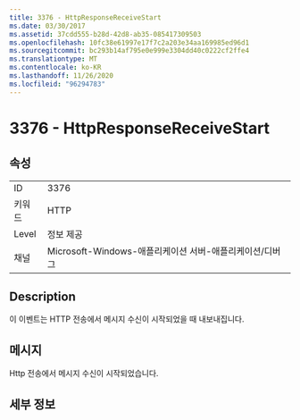 ```yaml
---
title: 3376 - HttpResponseReceiveStart
ms.date: 03/30/2017
ms.assetid: 37cdd555-b28d-42d8-ab35-085417309503
ms.openlocfilehash: 10fc38e61997e17f7c2a203e34aa169985ed96d1
ms.sourcegitcommit: bc293b14af795e0e999e3304dd40c0222cf2ffe4
ms.translationtype: MT
ms.contentlocale: ko-KR
ms.lasthandoff: 11/26/2020
ms.locfileid: "96294783"
---
```

# <a name="3376---httpresponsereceivestart"></a>3376 - HttpResponseReceiveStart

## <a name="properties"></a>속성  
  
|||  
|-|-|  
|ID|3376|  
|키워드|HTTP|  
|Level|정보 제공|  
|채널|Microsoft-Windows-애플리케이션 서버-애플리케이션/디버그|  
  
## <a name="description"></a>Description  

 이 이벤트는 HTTP 전송에서 메시지 수신이 시작되었을 때 내보내집니다.  
  
## <a name="message"></a>메시지  

 Http 전송에서 메시지 수신이 시작되었습니다.  
  
## <a name="details"></a>세부 정보
